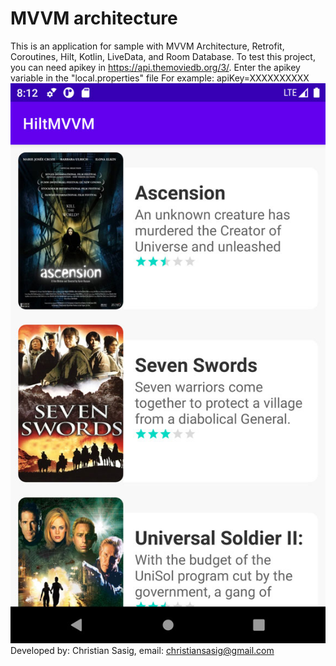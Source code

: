 # MVVM architecture

This is an application for sample with MVVM Architecture, Retrofit, Coroutines, Hilt, Kotlin, LiveData, and Room Database.
To test this project, you can need apikey in https://api.themoviedb.org/3/.
Enter the apikey variable in the "local.properties" file
For example: apiKey=XXXXXXXXXX
![ScreenShot](/screenshots/screenshot_1.jpg)
Developed by: Christian Sasig, email: christiansasig@gmail.com